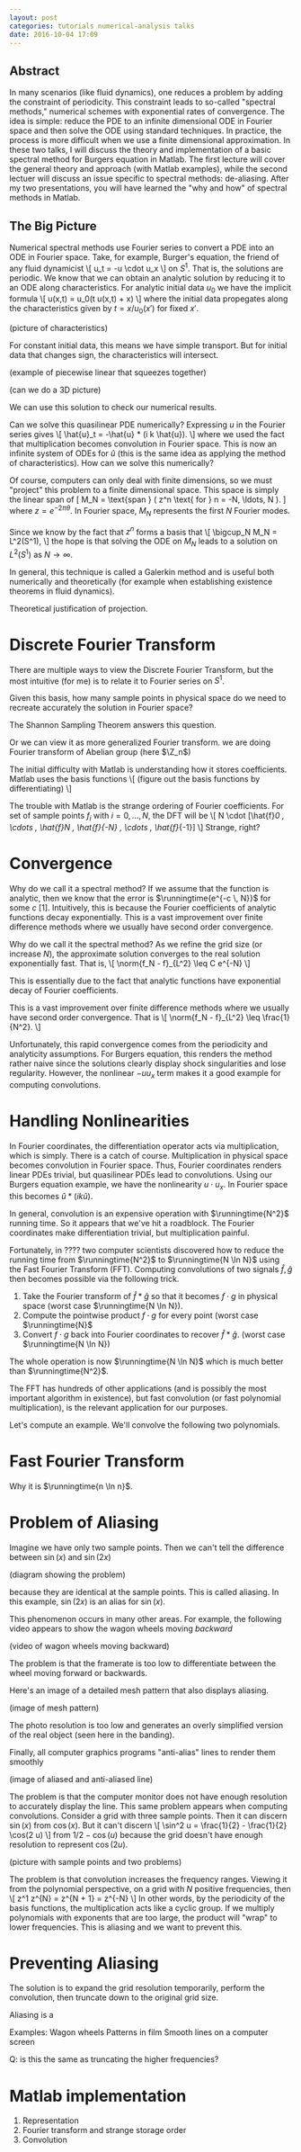 ```yaml
---
layout: post
categories: tutorials numerical-analysis talks
date: 2016-10-04 17:09
---
```

$$
\newcommand{\runningtime}[1]{\mathcal{O}(#1)}
$$

## Abstract
In many scenarios (like fluid dynamics), one reduces a problem by adding the constraint of periodicity. This constraint leads to so-called "spectral methods,"  numerical schemes with exponential rates of convergence. The idea is simple: reduce the PDE to an infinite dimensional ODE in Fourier space and then solve the ODE using standard techniques.  In practice, the process is more difficult when we use a finite dimensional approximation. In  these two talks, I will discuss the theory and implementation of a basic spectral method for Burgers equation in Matlab. The first lecture will cover the  general theory and approach (with Matlab examples), while the second lectuer will discuss an issue specific to spectral methods: de-aliasing. After my two presentations, you will have learned the "why and how" of spectral methods in Matlab. 

## The Big Picture
Numerical spectral methods use Fourier series to convert a PDE into an ODE in Fourier space. Take, for example, Burger's equation, the friend of any fluid dynamicist
\\[
	u_t = -u \cdot u_x
\\]
on $S^1$. That is, the solutions are periodic. We know that we can obtain an analytic solution by reducing it to an ODE along characteristics. For analytic initial data $u_0$ we have the implicit formula
\\[
	u(x,t) = u_0(t u(x,t) + x)
\\]
where the initial data propegates along the characteristics given by $t = x / u_0(x')$ for fixed $x'$. 

(picture of characteristics)

For constant initial data, this means we have simple transport. But for initial data that changes sign, the characteristics will intersect.

(example of piecewise linear that squeezes together)

(can we do a 3D picture)

We can use this solution to check our numerical results.

Can we solve this quasilinear PDE numerically? Expressing $u$ in the Fourier series gives 
\\[
	\hat{u}_t = -\hat{u} * (i k \hat{u}).
\\]
where we used the fact that multiplication becomes convolution in Fourier space. This is now an infinite system of ODEs for $\hat{u}$ (this is the same idea as applying the method of characteristics). How can we solve this numerically?

Of course, computers can only deal with finite dimensions, so we must "project" this problem to a finite dimensional space. This space is simply the linear span of
\[
	M_N = \text{span } ( z^n \text{ for } n = -N, \ldots, N ).
\]
where $z = e^{-2\pi \theta}$. In Fourier space, $M_N$ represents the first $N$ Fourier modes.

Since we know by the fact that $z^n$ forms a basis that
\\[
	\bigcup_N M_N = L^2(S^1), 
\\]
the hope is that solving the ODE on $M_N$ leads to a solution on $L^2(S^1)$ as $N \to \infty$. 

In general, this technique is called a Galerkin method and is useful both numerically and theoretically (for example when establishing existence theorems in fluid dynamics).

Theoretical justification of projection.

# Discrete Fourier Transform
There are multiple ways to view the Discrete Fourier Transform, but the most intuitive (for me) is to relate it to Fourier series on $S^1$. 

Given this basis, how many sample points in physical space do we need to recreate accurately the solution in Fourier space?

The Shannon Sampling Theorem answers this question.

Or we can view it as more generalized Fourier transform. we are doing Fourier transform of Abelian group (here $\Z_n$)

The initial difficulty with Matlab is understanding how it stores coefficients. Matlab uses the basis functions
\\[
	(figure out the basis functions by differentiating)	
\\]

The trouble with Matlab is the strange ordering of Fourier coefficients. For set of sample points $f_i$ with $i = 0, \ldots, N$, the DFT will be
\\[
	N \cdot [\hat{f}_0 \, \cdots \, \hat{f}_N \, \hat{f}_{-N} \, \cdots \, \hat{f}_{-1}]
\\]
Strange, right? 

# Convergence
Why do we call it a spectral method? If we assume that the function is analytic, then we know that the error is $\runningtime{e^{-c \, N}}$ for some $c$ [1]. Intuitively, this is because the Fourier coefficients of analytic functions decay exponentially. This is a vast improvement over finite difference methods where we usually have second order convergence. 

Why do we call it the spectral method? As we refine the grid size (or increase $N$), the approximate solution converges to the real solution exponentially fast. That is,
\\[
	\norm{f_N - f}_{L^2} \leq C e^{-N}
\\]

This is essentially due to the fact that analytic functions have exponential decay of Fourier coefficients.

This is a vast improvement over finite difference methods where we usually have second order convergence. That is
\\[
	\norm{f_N - f}_{L^2} \leq \frac{1}{N^2}.
\\]


Unfortunately, this rapid convergence comes from the periodicity and analyticity assumptions. For Burgers equation, this renders the method rather naive since the solutions clearly display shock singularities and lose regularity. However, the nonlinear $-u u_x$ term makes it a good example for computing convolutions.

# Handling Nonlinearities
In Fourier coordinates, the differentiation operator acts via multiplication, which is simply. There is a catch of course. Multiplication in physical space becomes convolution in Fourier space. Thus, Fourier coordinates renders linear PDEs trivial, but quasilinear PDEs lead to convolutions. Using our Burgers equation example, we have the nonlinearity $u \cdot u_x$. In Fourier space this becomes $\hat{u} * (i k \hat{u})$. 

In general, convolution is an expensive operation with $\runningtime{N^2}$ running time. So it appears that we've hit a roadblock. The Fourier coordinates make differentiation trivial, but multiplication painful. 

Fortunately, in ???? two computer scientists discovered how to reduce the running time from $\runningtime{N^2}$ to $\runningtime{N \ln N}$ using the Fast Fourier Transform (FFT). Computing convolutions of two signals $\hat{f}, \hat{g}$ then becomes possible via the following trick. 

1. Take the Fourier transform of $\hat{f} * \hat{g}$ so that it becomes $f \cdot g$ in physical space (worst case $\runningtime{N \ln N}).
2. Compute the pointwise product $f \cdot g$ for every point (worst case $\runningtime{N}$
3. Convert $f \cdot g$ back into Fourier coordinates to recover $\hat{f} * \hat{g}$.  (worst case $\runningtime{N \ln N})

The whole operation is now $\runningtime{N \ln N}$ which is much better than $\runningtime{N^2}$.

The FFT has hundreds of other applications (and is possibly the most important algorithm in existence), but fast convolution (or fast polynomial multiplication), is the relevant application for our purposes.

Let's compute an example. We'll convolve the following two polynomials.

# Fast Fourier Transform
Why it is $\runningtime{n \ln n}$.

# Problem of Aliasing
Imagine we have only two sample points. Then we can't tell the difference between $\sin(x)$ and $\sin(2x)$

(diagram showing the problem)

because they are identical at the sample points. This is called aliasing. In this example, $\sin(2x)$ is an alias for $\sin(x)$.

This phenomenon occurs in many other areas. For example, the following video appears to show the wagon wheels moving *backward*

(video of wagon wheels moving backward)

The problem is that the framerate is too low to differentiate between the wheel moving forward or backwards.

Here's an image of a detailed mesh pattern that also displays aliasing. 

(image of mesh pattern)

The photo resolution is too low and generates an overly simplified version of the real object (seen here in the banding).

Finally, all computer graphics programs "anti-alias" lines to render them smoothly

(image of aliased and anti-aliased line)

The problem is that the computer monitor does not have enough resolution to accurately display the line. This same problem appears when computing convolutions. Consider a grid with three sample points. Then it can discern $\sin(x)$ from $\cos(x)$. But it can't discern
\\[
	\sin^2 u = \frac{1}{2} - \frac{1}{2} \cos(2 u)
\\]
from $1/2 - \cos(u)$ because the grid doesn't have enough resolution to represent $\cos(2u)$. 

(picture with sample points and two problems)

The problem is that convolution increases the frequency ranges. Viewing it from the polynomial perspective, on a grid with $N$ positive frequencies, then
\\[
	z^1 z^{N} = z^{N + 1} = z^{-N}
\\]
In other words, by the periodicity of the basis functions, the multiplication acts like a cyclic group. If we multiply polynomials with exponents that are too large, the product will "wrap" to lower frequencies. This is aliasing and we want to prevent this.

# Preventing Aliasing
The solution is to expand the grid resolution temporarily, perform the convolution, then truncate down to the original grid size.

Aliasing is a 

Examples:
Wagon wheels
Patterns in film
Smooth lines on a computer screen

Q: is this the same as truncating the higher frequencies?

# Matlab implementation

1. Representation
2. Fourier transform and strange storage order
3. Convolution
